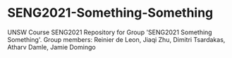 # SENG2021-Something-Something
UNSW Course SENG2021 Repository for Group 'SENG2021 Something Something'. Group members: Reinier de Leon, Jiaqi Zhu, Dimitri Tsardakas, Atharv Damle, Jamie Domingo
